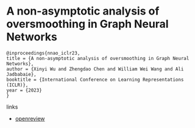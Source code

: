 # A non-asymptotic analysis of oversmoothing in Graph Neural Networks

```
@inproceedings{nnao_iclr23,
title = {A non-asymptotic analysis of oversmoothing in Graph Neural Networks},
author = {Xinyi Wu and Zhengdao Chen and William Wei Wang and Ali Jadbabaie},
booktitle = {International Conference on Learning Representations (ICLR)},
year = {2023}
}
```

links
- [openreview](https://openreview.net/forum?id=CJd-BtnwtXq)
